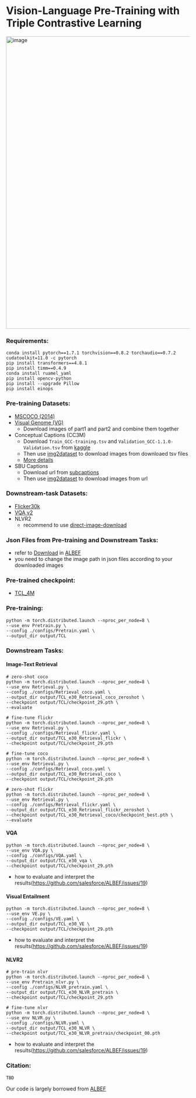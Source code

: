 # Vision-Language Pre-Training with Triple Contrastive Learning

<img width="800" alt="image" src="https://user-images.githubusercontent.com/20442927/154851838-5297cc88-47d2-43f4-9602-ef29c63c479b.png">

### Requirements:
```
conda install pytorch==1.7.1 torchvision==0.8.2 torchaudio==0.7.2 cudatoolkit=11.0 -c pytorch
pip install transformers==4.8.1
pip install timm==0.4.9
conda install ruamel_yaml
pip install opencv-python
pip install --upgrade Pillow
pip install einops
```

### Pre-training Datasets:
- [MSCOCO (2014)](https://cocodataset.org/#download)
- [Visual Genome (VG)](https://visualgenome.org/api/v0/api_home.html)
  - Download images of part1 and part2 and combine them together 
- Conceptual Captions (CC3M)
  - Download `Train_GCC-training.tsv` and `Validation_GCC-1.1.0-Validation.tsv` from [kaggle](https://www.kaggle.com/ad271828/conceptual-captions-dataset-train-and-validation)
  - Then use [img2dataset](https://github.com/rom1504/img2dataset) to download images from downloaed tsv files
  - [More details](https://github.com/rom1504/img2dataset/blob/main/dataset_examples/cc3m.md)
- SBU Captions
  - Download url from [subcaptions](http://www.cs.virginia.edu/~vicente/sbucaptions/)
  - Then use [img2dataset](https://github.com/rom1504/img2dataset) to download images from url

### Downstream-task Datasets:
- [Flicker30k](https://www.kaggle.com/hsankesara/flickr-image-dataset)
- [VQA v2](https://visualqa.org/download.html)
- NLVR2
  - recommend to use [direct-image-download](https://github.com/lil-lab/nlvr/tree/master/nlvr2#direct-image-download)

### Json Files from Pre-training and Downstream Tasks:
- refer to [Download](https://github.com/salesforce/ALBEF#download) in [ALBEF](https://github.com/salesforce/ALBEF)
- you need to change the image path in json files according to your downloaded images

### Pre-trained checkpoint:
- [TCL_4M](https://drive.google.com/file/d/1rv77uqt1-YcYFPqavaFwccEgsO24gGsX/view?usp=sharing)

### Pre-training:
```
python -m torch.distributed.launch --nproc_per_node=8 \
--use_env Pretrain.py \
--config ./configs/Pretrain.yaml \
--output_dir output/TCL
```
### Downstream Tasks:
#### Image-Text Retrieval
```
# zero-shot coco 
python -m torch.distributed.launch --nproc_per_node=8 \
--use_env Retrieval.py \
--config ./configs/Retrieval_coco.yaml \
--output_dir output/TCL_e30_Retrieval_coco_zeroshot \
--checkpoint output/TCL/checkpoint_29.pth \
--evaluate

# fine-tune flickr
python -m torch.distributed.launch --nproc_per_node=8 \
--use_env Retrieval.py \
--config ./configs/Retrieval_flickr.yaml \
--output_dir output/TCL_e30_Retrieval_flickr \
--checkpoint output/TCL/checkpoint_29.pth

# fine-tune coco
python -m torch.distributed.launch --nproc_per_node=8 \
--use_env Retrieval.py \
--config ./configs/Retrieval_coco.yaml \
--output_dir output/TCL_e30_Retrieval_coco \
--checkpoint output/TCL/checkpoint_29.pth

# zero-shot flickr 
python -m torch.distributed.launch --nproc_per_node=8 \
--use_env Retrieval.py \
--config ./configs/Retrieval_flickr.yaml \
--output_dir output/TCL_e30_Retrieval_flickr_zeroshot \
--checkpoint output/TCL_e30_Retrieval_coco/checkpoint_best.pth \
--evaluate
```

#### VQA
```
python -m torch.distributed.launch --nproc_per_node=8 \
--use_env VQA.py \
--config ./configs/VQA.yaml \
--output_dir output/TCL_e30_vqa \
--checkpoint output/TCL/checkpoint_29.pth
```
- how to evaluate and interpret the results(https://github.com/salesforce/ALBEF/issues/19)

#### Visual Entailment
```
python -m torch.distributed.launch --nproc_per_node=8 \
--use_env VE.py \
--config ./configs/VE.yaml \
--output_dir output/TCL_e30_VE \
--checkpoint output/TCL/checkpoint_29.pth
```
- how to evaluate and interpret the results(https://github.com/salesforce/ALBEF/issues/19)

#### NLVR2
```
# pre-train nlvr
python -m torch.distributed.launch --nproc_per_node=8 \
--use_env Pretrain_nlvr.py \
--config ./configs/NLVR_pretrain.yaml \
--output_dir output/TCL_e30_NLVR_pretrain \
--checkpoint output/TCL/checkpoint_29.pth

# fine-tune nlvr
python -m torch.distributed.launch --nproc_per_node=8 \
--use_env NLVR.py \
--config ./configs/NLVR.yaml \
--output_dir output/TCL_e30_NLVR \
--checkpoint output/TCL_e30_NLVR_pretrain/checkpoint_00.pth
```
- how to evaluate and interpret the results(https://github.com/salesforce/ALBEF/issues/19)

### Citation:
```
TBD
```
Our code is largely borrowed from [ALBEF](https://github.com/salesforce/ALBEF)
